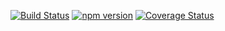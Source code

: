 [![Build Status](https://travis-ci.org/mkdoc/mkcat.svg?v=3)](https://travis-ci.org/mkdoc/mkcat)
[![npm version](http://img.shields.io/npm/v/mkcat.svg?v=3)](https://npmjs.org/package/mkcat)
[![Coverage Status](https://coveralls.io/repos/mkdoc/mkcat/badge.svg?branch=master&service=github&v=3)](https://coveralls.io/github/mkdoc/mkcat?branch=master)

